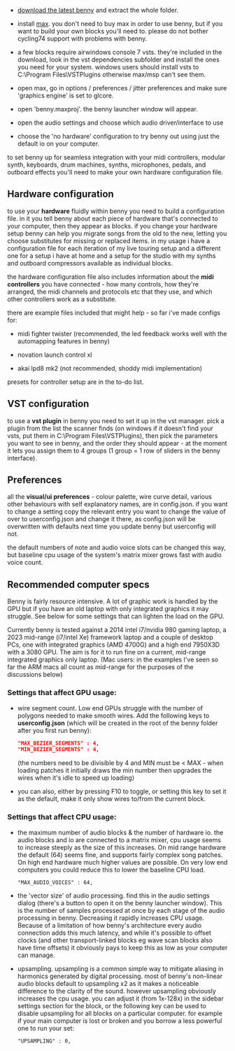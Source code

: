 - [download the latest benny](https://github.com/jamesholdenmusic/benny/archive/refs/heads/main.zip) and extract the whole folder. 

- install [max](http://www.cycling74.com). you don't need to buy max in order to use benny, but if you want to build your own blocks you'll need to. please do not bother cycling74 support with problems with benny.

- a few blocks require airwindows console 7 vsts. they're included in the download, look in the vst dependencies subfolder and install the ones you need for your system. windows users should install vsts to C:\Program Files\VSTPlugins otherwise max/msp can't see them.

- open max, go in options / preferences / jitter preferences and make sure 'graphics engine' is set to glcore.

- open 'benny.maxproj'. the benny launcher window will appear.

- open the audio settings and choose which audio driver/interface to use

- choose the 'no hardware' configuration to try benny out using just the default io on your computer. 

to set benny up for seamless integration with your midi controllers, modular synth, keyboards, drum machines, synths, microphones, pedals, and outboard effects you'll need to make your own hardware configuration file.


## Hardware configuration

to use your **hardware** fluidly within benny you need to build a configuration file. in it you tell benny about each piece of hardware that's connected to your computer, then they appear as blocks. if you change your hardware setup benny can help you migrate songs from the old to the new, letting you choose substitutes for missing or replaced items. in my usage i have a configuration file for each iteration of my live touring setup and a different one for a setup i have at home and a setup for the studio with my synths and outboard compressors available as individual blocks.

the hardware configuration file also includes information about the **midi controllers** you have connected - how many controls, how they're arranged, the midi channels and protocols etc that they use, and which other controllers work as a substitute.

there are example files included that might help - so far i've made configs for:

- midi fighter twister (recommended, the led feedback works well with the automapping features in benny)

- novation launch control xl

- akai lpd8 mk2 (not recommended, shoddy midi implementation)

presets for controller setup are in the to-do list.


## VST configuration

to use a **vst plugin** in benny you need to set it up in the vst manager. pick a plugin from the list the scanner finds (on windows if it doesn't find your vsts, put them in C:\Program Files\VSTPlugins), then pick the parameters you want to see in benny, and the order they should appear - at the moment it lets you assign them to 4 groups (1 group = 1 row of sliders in the benny interface).

## Preferences

all the **visual/ui preferences** - colour palette, wire curve detail, various other behaviours with self explanatory names, are in config.json. if you want to change a setting copy the relevant entry you want to change the value of over to userconfig.json and change it there, as config.json will be overwritten with defaults next time you update benny but userconfig will not.

the default numbers of note and audio voice slots can be changed this way, but baseline cpu usage of the system's matrix mixer grows fast with audio voice count.

## Recommended computer specs

Benny is fairly resource intensive. A lot of graphic work is handled by the GPU but if you have an old laptop with only integrated graphics it may struggle. See below for some settings that can lighten the load on the GPU.

Currently benny is tested against a 2014 intel i7/nvidia 980 gaming laptop, a 2023 mid-range (i7/intel Xe) framework laptop and a couple of desktop PCs, one with integrated graphics (AMD 4700G) and a high end 7950X3D with a 3080 GPU. The aim is for it to run fine on a current, mid-range integrated graphics only laptop. (Mac users: in the examples I've seen so far the ARM macs all count as mid-range for the purposes of the discussions below)

### Settings that affect GPU usage:

- wire segment count. Low end GPUs struggle with the number of polygons needed to make smooth wires. Add the following keys to **userconfig.json** (which will be created in the root of the benny folder after you first run benny):

    ```json
    "MAX_BEZIER_SEGMENTS" : 4,
    "MIN_BEZIER_SEGMENTS" : 4,
    ```

    (the numbers need to be divisible by 4 and MIN must be < MAX - when loading patches it initially draws the min number then upgrades the wires when it's idle to speed up loading)

- you can also, either by pressing F10 to toggle, or setting this key to set it as the default, make it only show wires to/from the current block.

### Settings that affect CPU usage:

- the maximum number of audio blocks & the number of hardware io. the audio blocks and io are connected to a matrix mixer, cpu usage seems to increase steeply as the size of this increases. On mid range hardware the default (64) seems fine, and supports fairly complex song patches. On high end hardware much higher values are possible. On very low end computers you could reduce this to lower the baseline CPU load.

    `"MAX_AUDIO_VOICES" : 64,`

- the 'vector size' of audio processing. find this in the audio settings dialog (there's a button to open it on the benny launcher window). This is the number of samples processed at once by each stage of the audio processing in benny. Decreasing it rapidly increases CPU usage. Because of a limitation of how benny's architecture every audio connection adds this much latency, and while it's possible to offset clocks (and other transport-linked blocks eg wave scan blocks also have time offsets) it obviously pays to keep this as low as your computer can manage.

- upsampling. upsampling is a common simple way to mitigate aliasing in harmonics generated by digital processing. most of benny's non-linear audio blocks default to upsampling x2 as it makes a noticeable difference to the clarity of the sound. however upsampling obviously increases the cpu usage. you can adjust it (from 1x-128x) in the sidebar settings section for the block, or the following key can be used to disable upsampling for all blocks on a particular computer. for example if your main computer is lost or broken and you borrow a less powerful one to run your set:

    `"UPSAMPLING" : 0,`